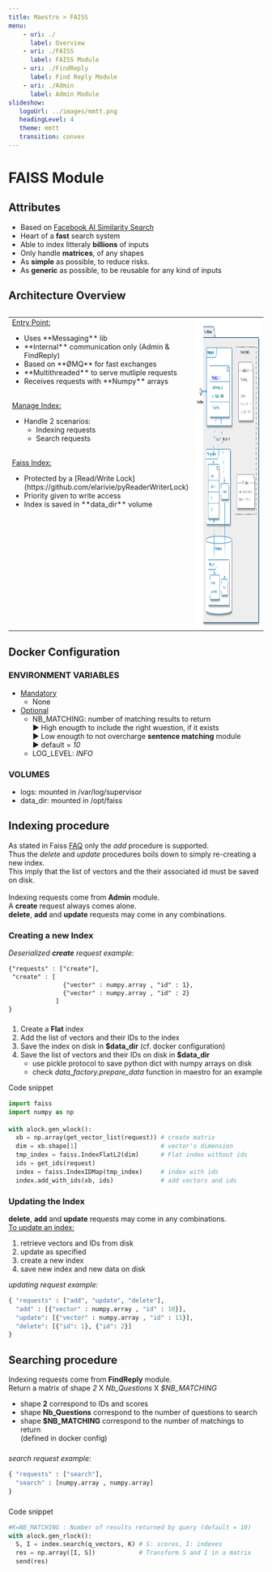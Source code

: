 ```yaml
---
title: Maestro > FAISS
menu:
    - uri: ./
      label: Overview
    - uri: ./FAISS
      label: FAISS Module
    - uri: ./FindReply
      label: Find Reply Module
    - uri: ./Admin
      label: Admin Module
slideshow:
   logoUrl: ../images/mmtt.png
   headingLevel: 4
   theme: mmtt
   transition: convex
---
```

# FAISS Module

## Attributes
* Based on [Facebook AI Similarity Search](https://ai.facebook.com/tools/faiss/)
* Heart of a **fast** search system</li>
* Able to index litteraly **billions** of inputs</li>
* Only handle **matrices**, of any shapes</li>
* As **simple** as possible, to reduce risks.</li>
* As **generic** as possible, to be reusable for any kind of inputs</li>



## Architecture Overview
##  
<TABLE>
  <TR>
    <TD style="vertical-align: top">
      <u>Entry Point:</u>  
      <ul>
        <li>Uses **Messaging** lib</li>
        <li>**Internal** communication only (Admin & FindReply)</li>
        <li>Based on **ØMQ** for fast exchanges</li>
        <li>**Multithreaded** to serve mutliple requests</li>
        <li>Receives requests with **Numpy** arrays</li>
      </ul>
      </br>
      <u>Manage Index:</u>  
      <ul>
        <li>Handle 2 scenarios:
          <ul>
            <li>Indexing requests</li>
            <li>Search requests</li>
          </ul>
        </li>
      </ul>
      </br>
      <u>Faiss Index:</u>  
      <ul>
        <li>Protected by a [Read/Write Lock](https://github.com/elarivie/pyReaderWriterLock)</li>
        <li>Priority given to write access</li>
        <li>Index is saved in **data_dir** volume</li>
      </ul>
    </TD>
    <TD style="width:55%"><img src="../images/plantuml/FAISS/faiss/FAISS_Full.svg" width="100%" height="610"></TD>
  </TR>
</TABLE>

## Docker Configuration
  
### ENVIRONMENT VARIABLES
* <u>Mandatory</u>
  * None
* <u>Optional</u>
  * NB_MATCHING: number of matching results to return  
      ► High enougth to include the right wuestion, if it exists  
      ► Low enougth to not overcharge **sentence matching** module  
      ► default = _10_  
  * LOG_LEVEL: _INFO_  

### VOLUMES
* logs: mounted in /var/log/supervisor
* data_dir: mounted in /opt/faiss


## Indexing procedure
As stated in Faiss [FAQ](https://github.com/facebookresearch/faiss/wiki/FAQ) only the *add* procedure is supported.  
Thus the *delete* and *update* procedures boils down to simply re-creating a new index.  
This imply that the list of vectors and the their associated id must be saved on disk.  
</br>
Indexing requests come from **Admin** module.  
A **create** request always comes alone.  
**delete**, **add** and **update** requests may come in any combinations.  

### Creating a new Index

_Deserialized **create** request example:_  
```
{"requests" : ["create"],
 "create" : [
               {"vector" : numpy.array , "id" : 1},
		       {"vector" : numpy.array , "id" : 2}
             ]
} 
```

###  

1. Create a **Flat** index
2. Add the list of vectors and their IDs to the index
3. Save the index on disk in **$data_dir** (cf. docker configuration)
4. Save the list of vectors and their IDs on disk in **$data_dir**
   - use pickle protocol to save python dict with numpy arrays on disk
   - check *data_factory.prepare_data* function in maestro for an example  

Code snippet
```python
import faiss
import numpy as np

with alock.gen_wlock():
  xb = np.array(get_vector_list(request)) # create matrix
  dim = xb.shape[1]                       # vector's dimension
  tmp_index = faiss.IndexFlatL2(dim)      # Flat index without ids
  ids = get_ids(request)
  index = faiss.IndexIDMap(tmp_index)     # index with ids
  index.add_with_ids(xb, ids)             # add vectors and ids
```

### Updating the Index
**delete**, **add** and **update** requests may come in any combinations.  
<u>To update an index:</u>

1. retrieve vectors and IDs from disk
2. update as specified
3. create a new index
4. save new index and new data on disk


_updating request example:_  
```python
{ "requests" : ["add", "update", "delete"],
  "add" : [{"vector" : numpy.array , "id" : 10}],
  "update": [{"vector" : numpy.array , "id" : 11}],
  "delete": [{"id": 1}, {"id": 2}]
} 
```

## Searching procedure

Indexing requests come from **FindReply** module.  
Return a matrix of shape *2* X *Nb_Questions* X *$NB_MATCHING*   
* shape **2** correspond to IDs and scores
* shape **Nb_Questions**  correspond to the number of questions to search
* shape **$NB_MATCHING** correspond to the number of matchings to return  
  (defined in docker config)

###  

_search request example:_  

```python
{ "requests" : ["search"],
  "search" : [numpy.array , numpy.array]
} 
```

###  
Code snippet
```python
#K=NB_MATCHING : Number of results returned by query (default = 10)
with alock.gen_rlock():
  S, I = index.search(q_vectors, K) # S: scores, I: indexes
  res = np.array([I, S])            # Transform S and I in a matrix
  send(res)
```